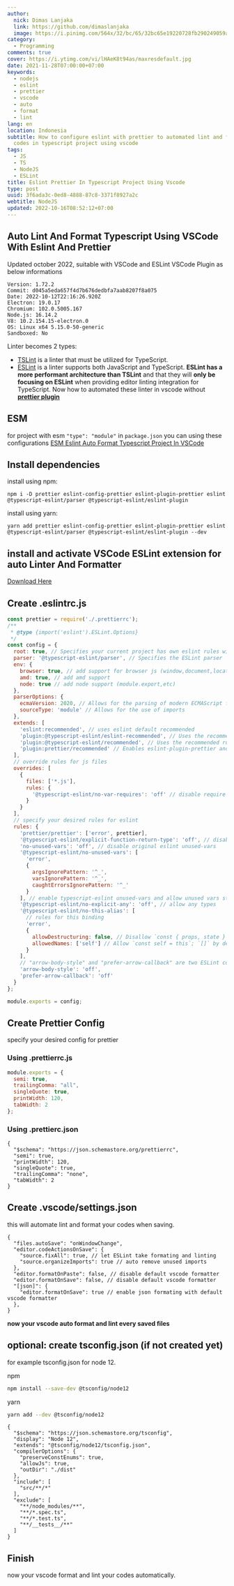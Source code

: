 ```yaml
---
author:
  nick: Dimas Lanjaka
  link: https://github.com/dimaslanjaka
  image: https://i.pinimg.com/564x/32/bc/65/32bc65e19220728fb290249059a7242a.jpg
category:
  - Programming
comments: true
cover: https://i.ytimg.com/vi/lHAeK8t94as/maxresdefault.jpg
date: 2021-11-28T07:00:00+07:00
keywords:
  - nodejs
  - eslint
  - prettier
  - vscode
  - auto
  - format
  - lint
lang: en
location: Indonesia
subtitle: How to configure eslint with prettier to automated lint and format
  codes in typescript project using vscode
tags:
  - JS
  - TS
  - NodeJS
  - ESLint
title: Eslint Prettier In Typescript Project Using Vscode
type: post
uuid: 3f6ada3c-0ed8-4888-87c8-3371f8927a2c
webtitle: NodeJS
updated: 2022-10-16T08:52:12+07:00
---
```


## Auto Lint And Format Typescript Using VSCode With Eslint And Prettier

Updated october 2022, suitable with VSCode and ESLint VSCode Plugin as below informations
```log
Version: 1.72.2
Commit: d045a5eda657f4d7b676dedbfa7aab8207f8a075
Date: 2022-10-12T22:16:26.920Z
Electron: 19.0.17
Chromium: 102.0.5005.167
Node.js: 16.14.2
V8: 10.2.154.15-electron.0
OS: Linux x64 5.15.0-50-generic
Sandboxed: No
```

Linter becomes 2 types:
- [TSLint](https://palantir.github.io/tslint/) is a linter that must be utilized for TypeScript.
- [ESLint](https://eslint.org/) is a linter supports both JavaScript and TypeScript.
**ESLint has a more performant architecture than TSLint** and that they will **only be focusing on ESLint** when providing editor linting integration for TypeScript. Now how to automated these linter in vscode without **[prettier plugin](https://marketplace.visualstudio.com/items?itemName=esbenp.prettier-vscode)**

## ESM
for project with esm `"type": "module"` in `package.json` you can using these configurations [ESM Eslint Auto Format Typescript Project In VSCode](eslint-prettier-typescript-vscode-esm.md)

## Install dependencies
install using npm:
```shell
npm i -D prettier eslint-config-prettier eslint-plugin-prettier eslint @typescript-eslint/parser @typescript-eslint/eslint-plugin
```
install using yarn:
```shell
yarn add prettier eslint-config-prettier eslint-plugin-prettier eslint @typescript-eslint/parser @typescript-eslint/eslint-plugin --dev
```

## install and activate VSCode ESLint extension for auto Linter And Formatter
[Download Here](https://marketplace.visualstudio.com/items?itemName=dbaeumer.vscode-eslint)

## Create .eslintrc.js
```js
const prettier = require('./.prettierrc');
/**
 * @type {import('eslint').ESLint.Options}
 */
const config = {
  root: true, // Specifies your current project has own eslint rules without extends parent folder eslint rules
  parser: '@typescript-eslint/parser', // Specifies the ESLint parser
  env: {
    browser: true, // add support for browser js (window,document,location,etc)
    amd: true, // add amd support
    node: true // add node support (module.export,etc)
  },
  parserOptions: {
    ecmaVersion: 2020, // Allows for the parsing of modern ECMAScript features
    sourceType: 'module' // Allows for the use of imports
  },
  extends: [
    'eslint:recommended', // uses eslint default recommended
    'plugin:@typescript-eslint/eslint-recommended', // Uses the recommended rules from the @typescript-eslint/eslint-plugin
    'plugin:@typescript-eslint/recommended', // Uses the recommended rules from the @typescript-eslint/eslint-plugin
    'plugin:prettier/recommended' // Enables eslint-plugin-prettier and eslint-config-prettier. This will display prettier errors as ESLint errors. Make sure this is always the last configuration in the extends array.
  ],
  // override rules for js files
  overrides: [
    {
      files: ['*.js'],
      rules: {
        '@typescript-eslint/no-var-requires': 'off' // disable require warning on js files
      }
    }
  ],
  // specify your desired rules for eslint
  rules: {
    'prettier/prettier': ['error', prettier],
    '@typescript-eslint/explicit-function-return-type': 'off', // disable function without return type
    'no-unused-vars': 'off', // disable original eslint unused-vars
    '@typescript-eslint/no-unused-vars': [
      'error',
      {
        argsIgnorePattern: '^_',
        varsIgnorePattern: '^_',
        caughtErrorsIgnorePattern: '^_'
      }
    ], // enable typescript-eslint unused-vars and allow unused vars start with underscore (_)
    '@typescript-eslint/no-explicit-any': 'off', // allow any types
    '@typescript-eslint/no-this-alias': [
      // rules for this binding
      'error',
      {
        allowDestructuring: false, // Disallow `const { props, state } = this`; true by default
        allowedNames: ['self'] // Allow `const self = this`; `[]` by default
      }
    ],
    // "arrow-body-style" and "prefer-arrow-callback" are two ESLint core rules that can cause issues with prettier/prettier plugin, so turn them off.
    'arrow-body-style': 'off',
    'prefer-arrow-callback': 'off'
  }
};

module.exports = config;
```

## Create Prettier Config
specify your desired config for prettier
### Using .prettierrc.js
```js
module.exports = {
  semi: true,
  trailingComma: "all",
  singleQuote: true,
  printWidth: 120,
  tabWidth: 2
};
```

### Using .prettierc.json
```jsonc
{
  "$schema": "https://json.schemastore.org/prettierrc",
  "semi": true,
  "printWidth": 120,
  "singleQuote": true,
  "trailingComma": "none",
  "tabWidth": 2
}
```

## Create .vscode/settings.json
this will automate lint and format your codes when saving.
```jsonc 
{
  "files.autoSave": "onWindowChange",
  "editor.codeActionsOnSave": {
    "source.fixAll": true, // let ESLint take formating and linting
    "source.organizeImports": true // auto remove unused imports
  },
  "editor.formatOnPaste": false, // disable default vscode formatter
  "editor.formatOnSave": false, // disable default vscode formatter
  "[json]": {
    "editor.formatOnSave": true // enable json formating with default vscode formatter
  },
}
```

**now your vscode auto format and lint every saved files**

## optional: create tsconfig.json (if not created yet)
for example tsconfig.json for node 12.

npm
```bash
npm install --save-dev @tsconfig/node12
```
yarn
```bash
yarn add --dev @tsconfig/node12
```

```jsonc
{
  "$schema": "https://json.schemastore.org/tsconfig",
  "display": "Node 12",
  "extends": "@tsconfig/node12/tsconfig.json",
  "compilerOptions": {
    "preserveConstEnums": true,
    "allowJs": true,
    "outDir": "./dist"
  },
  "include": [
    "src/**/*"
  ],
  "exclude": [
    "**/node_modules/**",
    "**/*.spec.ts",
    "**/*.test.ts",
    "**/__tests__/**"
  ]
}
```

## Finish
now your vscode format and lint your codes automatically.


